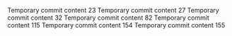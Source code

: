 Temporary commit content 23
Temporary commit content 27
Temporary commit content 32
Temporary commit content 82
Temporary commit content 115
Temporary commit content 154
Temporary commit content 155
